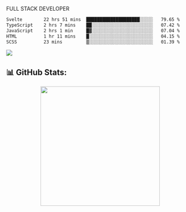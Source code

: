 FULL  STACK DEVELOPER


 <!--START_SECTION:waka-->

```txt
Svelte        22 hrs 51 mins  ████████████████████░░░░░   79.65 %
TypeScript    2 hrs 7 mins    ██░░░░░░░░░░░░░░░░░░░░░░░   07.42 %
JavaScript    2 hrs 1 min     █▓░░░░░░░░░░░░░░░░░░░░░░░   07.04 %
HTML          1 hr 11 mins    █░░░░░░░░░░░░░░░░░░░░░░░░   04.15 %
SCSS          23 mins         ▒░░░░░░░░░░░░░░░░░░░░░░░░   01.39 %
```

<!--END_SECTION:waka-->

  <p align="start">
<a href="https://linkedin.com/in/Abhishek">
<img src="https://skillicons.dev/icons?i=cpp,java,python,html,css,js,postgres,mongodb,linux,bash,git,github,react,express,nodejs,nextjs,gcp,docker,vscode,postman,powershell,githubactions,&theme=dark&perline=10" />
</a>
</p>



## 📊 GitHub Stats:

 <div align="center">

 <!-- github streak start -->

<img width=320 src="https://github-readme-streak-stats.herokuapp.com/?user=Abhishek9503&layout=compact"  />

<!-- github streak end -->
